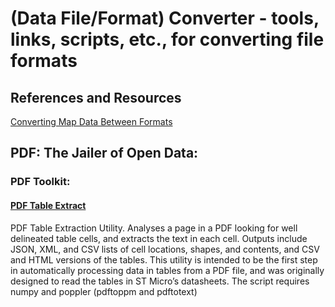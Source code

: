 # (Data File/Format) Converter - tools, links, scripts, etc., for converting file formats  
  
## References and Resources  
[Converting Map Data Between Formats](http://wiki.openstreetmap.org/wiki/Converting_map_data_between_formats)  

## PDF: The Jailer of Open Data:  

### PDF Toolkit:  

#### [PDF Table Extract](https://github.com/ashima/pdf-table-extract)  
PDF Table Extraction Utility. Analyses a page in a PDF looking for well delineated table cells, and extracts the text in each cell. Outputs include JSON, XML, and CSV lists of cell locations, shapes, and contents, and CSV and HTML versions of the tables. This utility is intended to be the first step in automatically processing data in tables from a PDF file, and was originally designed to read the tables in ST Micro’s datasheets. The script requires numpy and poppler (pdftoppm and pdftotext)


